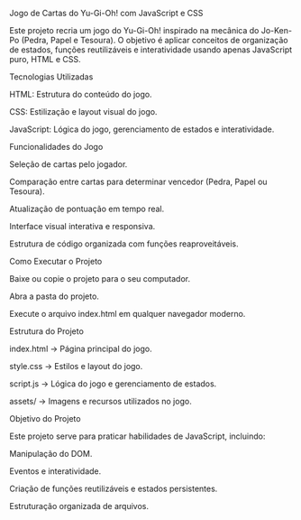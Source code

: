 Jogo de Cartas do Yu-Gi-Oh! com JavaScript e CSS

Este projeto recria um jogo do Yu-Gi-Oh! inspirado na mecânica do Jo-Ken-Po (Pedra, Papel e Tesoura). O objetivo é aplicar conceitos de organização de estados, funções reutilizáveis e interatividade usando apenas JavaScript puro, HTML e CSS.

Tecnologias Utilizadas

HTML: Estrutura do conteúdo do jogo.

CSS: Estilização e layout visual do jogo.

JavaScript: Lógica do jogo, gerenciamento de estados e interatividade.

Funcionalidades do Jogo

Seleção de cartas pelo jogador.

Comparação entre cartas para determinar vencedor (Pedra, Papel ou Tesoura).

Atualização de pontuação em tempo real.

Interface visual interativa e responsiva.

Estrutura de código organizada com funções reaproveitáveis.

Como Executar o Projeto

Baixe ou copie o projeto para o seu computador.

Abra a pasta do projeto.

Execute o arquivo index.html em qualquer navegador moderno.

Estrutura do Projeto

index.html → Página principal do jogo.

style.css → Estilos e layout do jogo.

script.js → Lógica do jogo e gerenciamento de estados.

assets/ → Imagens e recursos utilizados no jogo.

Objetivo do Projeto

Este projeto serve para praticar habilidades de JavaScript, incluindo:

Manipulação do DOM.

Eventos e interatividade.

Criação de funções reutilizáveis e estados persistentes.

Estruturação organizada de arquivos.